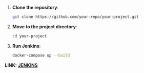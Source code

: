 1. **Clone the repository**:
   ```sh
   git clone https://github.com/your-repo/your-project.git
   ```
2. **Move to the project directory**:
   ```sh
   cd your-project
   ```
3. **Run Jenkins**:
    ```sh
   docker-compose up --build
    ```
**LINK:** **[JENKINS](http://localhost:8080)**
